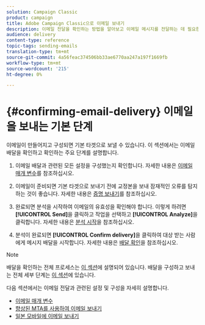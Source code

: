 ```yaml
---
solution: Campaign Classic
product: campaign
title: Adobe Campaign Classic으로 이메일 보내기
description: 이메일 전달을 확인하는 방법을 알아보고 이메일 메시지를 전달하는 데 필요한 특정 기능을 살펴볼 수 있습니다.
audience: delivery
content-type: reference
topic-tags: sending-emails
translation-type: tm+mt
source-git-commit: 4a56feac374506bb33ae6770aa247a197f1669fb
workflow-type: tm+mt
source-wordcount: '215'
ht-degree: 0%

---
```



# {#confirming-email-delivery} 이메일을 보내는 기본 단계

이메일이 만들어지고 구성되면 기본 타겟으로 보낼 수 있습니다. 이 섹션에서는 이메일 배달을 확인하고 확인하는 주요 단계를 설명합니다.

1. 이메일 배달과 관련된 모든 설정을 구성했는지 확인합니다. 자세한 내용은 [이메일 매개 변수](../../delivery/using/email-parameters.md)를 참조하십시오.
1. 이메일이 준비되면 기본 타겟으로 보내기 전에 교정본을 보내 잠재적인 오류를 탐지하는 것이 좋습니다. 자세한 내용은 [증명 보내기](../../delivery/using/steps-validating-the-delivery.md#sending-a-proof)를 참조하십시오.

1. 완료되면 분석을 시작하여 이메일의 유효성을 확인해야 합니다. 이렇게 하려면 **[!UICONTROL Send]**&#x200B;을 클릭하고 작업을 선택하고 **[!UICONTROL Analyze]**&#x200B;을 클릭합니다. 자세한 내용은 [분석 시작](../../delivery/using/steps-validating-the-delivery.md#analyzing-the-delivery)을 참조하십시오.

1. 분석이 완료되면 **[!UICONTROL Confirm delivery]**&#x200B;을 클릭하여 대상 받는 사람에게 메시지 배달을 시작합니다. 자세한 내용은 [배달 확인](../../delivery/using/steps-sending-the-delivery.md#confirming-delivery)을 참조하십시오.

   <!--Add screenshot with analysis done and Confirm delivery button activated.-->

>[!NOTE]
>
>배달을 확인하는 전체 프로세스는 [이 섹션](../../delivery/using/steps-validating-the-delivery.md)에 설명되어 있습니다. 배달을 구성하고 보내는 전체 세부 단계는 [이 섹션](../../delivery/using/steps-sending-the-delivery.md)에 있습니다.

다음 섹션에서는 이메일 전달과 관련된 설정 및 구성을 자세히 설명합니다.
<!--* [Generating the mirror page](../../delivery/using/generating-mirror-page.md)
* [Email BCC](../../delivery/using/email-bcc.md)-->
* [이메일 매개 변수](../../delivery/using/email-parameters.md)
* [향상된 MTA를 사용하여 이메일 보내기](../../delivery/using/sending-with-enhanced-mta.md)
* [일본 모바일에 이메일 보내기](../../delivery/using/sending-emails-on-japanese-mobiles.md)
